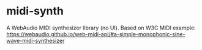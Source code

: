 # midi-synth

A WebAudio MIDI synthesizer library (no UI).
Based on W3C MIDI example: https://webaudio.github.io/web-midi-api/#a-simple-monophonic-sine-wave-midi-synthesizer
